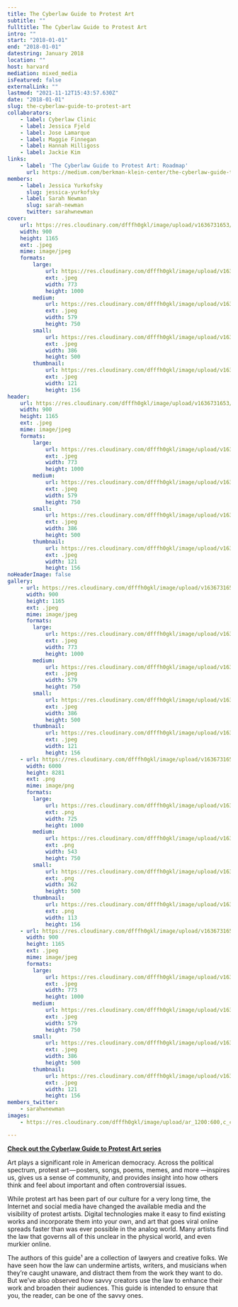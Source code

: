 ```yaml
---
title: The Cyberlaw Guide to Protest Art
subtitle: ""
fulltitle: The Cyberlaw Guide to Protest Art
intro: ""
start: "2018-01-01"
end: "2018-01-01"
datestring: January 2018
location: ""
host: harvard
mediation: mixed_media
isFeatured: false
externalLink: ""
lastmod: "2021-11-12T15:43:57.630Z"
date: "2018-01-01"
slug: the-cyberlaw-guide-to-protest-art
collaborators:
    - label: Cyberlaw Clinic
    - label: Jessica Fjeld
    - label: Jose Lamarque
    - label: Maggie Finnegan
    - label: Hannah Hilligoss
    - label: Jackie Kim
links:
    - label: 'The Cyberlaw Guide to Protest Art: Roadmap'
      url: https://medium.com/berkman-klein-center/the-cyberlaw-guide-to-protest-art-roadmap-c79b8ab4f61b
members:
    - label: Jessica Yurkofsky
      slug: jessica-yurkofsky
    - label: Sarah Newman
      slug: sarah-newman
      twitter: sarahwnewman
cover:
    url: https://res.cloudinary.com/dfffh0gkl/image/upload/v1636731653/cyberlaw1_48e656cb68.jpg
    width: 900
    height: 1165
    ext: .jpeg
    mime: image/jpeg
    formats:
        large:
            url: https://res.cloudinary.com/dfffh0gkl/image/upload/v1636731654/large_cyberlaw1_48e656cb68.jpg
            ext: .jpeg
            width: 773
            height: 1000
        medium:
            url: https://res.cloudinary.com/dfffh0gkl/image/upload/v1636731654/medium_cyberlaw1_48e656cb68.jpg
            ext: .jpeg
            width: 579
            height: 750
        small:
            url: https://res.cloudinary.com/dfffh0gkl/image/upload/v1636731655/small_cyberlaw1_48e656cb68.jpg
            ext: .jpeg
            width: 386
            height: 500
        thumbnail:
            url: https://res.cloudinary.com/dfffh0gkl/image/upload/v1636731653/thumbnail_cyberlaw1_48e656cb68.jpg
            ext: .jpeg
            width: 121
            height: 156
header:
    url: https://res.cloudinary.com/dfffh0gkl/image/upload/v1636731653/cyberlaw1_48e656cb68.jpg
    width: 900
    height: 1165
    ext: .jpeg
    mime: image/jpeg
    formats:
        large:
            url: https://res.cloudinary.com/dfffh0gkl/image/upload/v1636731654/large_cyberlaw1_48e656cb68.jpg
            ext: .jpeg
            width: 773
            height: 1000
        medium:
            url: https://res.cloudinary.com/dfffh0gkl/image/upload/v1636731654/medium_cyberlaw1_48e656cb68.jpg
            ext: .jpeg
            width: 579
            height: 750
        small:
            url: https://res.cloudinary.com/dfffh0gkl/image/upload/v1636731655/small_cyberlaw1_48e656cb68.jpg
            ext: .jpeg
            width: 386
            height: 500
        thumbnail:
            url: https://res.cloudinary.com/dfffh0gkl/image/upload/v1636731653/thumbnail_cyberlaw1_48e656cb68.jpg
            ext: .jpeg
            width: 121
            height: 156
noHeaderImage: false
gallery:
    - url: https://res.cloudinary.com/dfffh0gkl/image/upload/v1636731653/cyberlaw1_48e656cb68.jpg
      width: 900
      height: 1165
      ext: .jpeg
      mime: image/jpeg
      formats:
        large:
            url: https://res.cloudinary.com/dfffh0gkl/image/upload/v1636731654/large_cyberlaw1_48e656cb68.jpg
            ext: .jpeg
            width: 773
            height: 1000
        medium:
            url: https://res.cloudinary.com/dfffh0gkl/image/upload/v1636731654/medium_cyberlaw1_48e656cb68.jpg
            ext: .jpeg
            width: 579
            height: 750
        small:
            url: https://res.cloudinary.com/dfffh0gkl/image/upload/v1636731655/small_cyberlaw1_48e656cb68.jpg
            ext: .jpeg
            width: 386
            height: 500
        thumbnail:
            url: https://res.cloudinary.com/dfffh0gkl/image/upload/v1636731653/thumbnail_cyberlaw1_48e656cb68.jpg
            ext: .jpeg
            width: 121
            height: 156
    - url: https://res.cloudinary.com/dfffh0gkl/image/upload/v1636731655/cyberlaw2_130ab7e144.png
      width: 6000
      height: 8281
      ext: .png
      mime: image/png
      formats:
        large:
            url: https://res.cloudinary.com/dfffh0gkl/image/upload/v1636731663/large_cyberlaw2_130ab7e144.png
            ext: .png
            width: 725
            height: 1000
        medium:
            url: https://res.cloudinary.com/dfffh0gkl/image/upload/v1636731664/medium_cyberlaw2_130ab7e144.png
            ext: .png
            width: 543
            height: 750
        small:
            url: https://res.cloudinary.com/dfffh0gkl/image/upload/v1636731664/small_cyberlaw2_130ab7e144.png
            ext: .png
            width: 362
            height: 500
        thumbnail:
            url: https://res.cloudinary.com/dfffh0gkl/image/upload/v1636731657/thumbnail_cyberlaw2_130ab7e144.png
            ext: .png
            width: 113
            height: 156
    - url: https://res.cloudinary.com/dfffh0gkl/image/upload/v1636731652/cyberlaw3_d3d8632aed.jpg
      width: 900
      height: 1165
      ext: .jpeg
      mime: image/jpeg
      formats:
        large:
            url: https://res.cloudinary.com/dfffh0gkl/image/upload/v1636731653/large_cyberlaw3_d3d8632aed.jpg
            ext: .jpeg
            width: 773
            height: 1000
        medium:
            url: https://res.cloudinary.com/dfffh0gkl/image/upload/v1636731653/medium_cyberlaw3_d3d8632aed.jpg
            ext: .jpeg
            width: 579
            height: 750
        small:
            url: https://res.cloudinary.com/dfffh0gkl/image/upload/v1636731654/small_cyberlaw3_d3d8632aed.jpg
            ext: .jpeg
            width: 386
            height: 500
        thumbnail:
            url: https://res.cloudinary.com/dfffh0gkl/image/upload/v1636731653/thumbnail_cyberlaw3_d3d8632aed.jpg
            ext: .jpeg
            width: 121
            height: 156
members_twitter:
    - sarahwnewman
images:
    - https://res.cloudinary.com/dfffh0gkl/image/upload/ar_1200:600,c_crop/c_limit,h_1200,w_600/v1636731653/cyberlaw1_48e656cb68.jpg

---
```

**[Check out the Cyberlaw Guide to Protest Art series](https://medium.com/berkman-klein-center/the-cyberlaw-guide-to-protest-art-roadmap-c79b8ab4f61b)**

Art plays a significant role in American democracy. Across the political spectrum, protest art — posters, songs, poems, memes, and more —inspires us, gives us a sense of community, and provides insight into how others think and feel about important and often controversial issues.

While protest art has been part of our culture for a very long time, the Internet and social media have changed the available media and the visibility of protest artists. Digital technologies make it easy to find existing works and incorporate them into your own, and art that goes viral online spreads faster than was ever possible in the analog world. Many artists find the law that governs all of this unclear in the physical world, and even murkier online.

The authors of this guide¹ are a collection of lawyers and creative folks. We have seen how the law can undermine artists, writers, and musicians when they’re caught unaware, and distract them from the work they want to do. But we’ve also observed how savvy creators use the law to enhance their work and broaden their audiences. This guide is intended to ensure that you, the reader, can be one of the savvy ones.